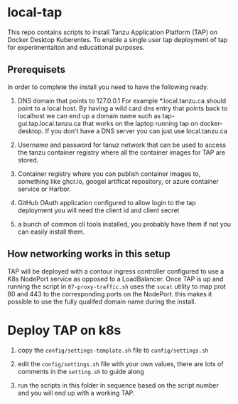 # local-tap
This repo contains scripts to install Tanzu Application Platform (TAP) on 
Docker Desktop Kuberentes. To enable a single user tap deployment of tap 
for experimentaiton and educational purposes. 

## Prerequisets 

In order to complete the install you need to have the following ready.

1. DNS domain that points to 127.0.0.1 For example *.local.tanzu.ca should
   point to a local host. By having a wild card dns entry that points back 
   to localhost we can end up a domain name such as tap-gui.tap.local.tanzu.ca
   that works on the laptop running tap on docker-desktop. If you don't have 
   a DNS server you can just use local.tanzu.ca

2. Username and password for tanuz network that can be used to access the tanzu
   container registry where all the container images for TAP are stored.

3. Container registry where you can publish container images to, something like
   ghcr.io, googel artificat repository, or azure container service or Harbor.

4. GitHub OAuth application configured to allow login to the tap deployment you
   will need the client id and client secret 

5. a bunch of common cli tools installed, you probably have them if not you can 
  easily install them. 

## How networking works in this setup

TAP will be deployed with a contour ingress controller configured to use a 
K8s NodePort service as opposed to a LoadBalancer. Once TAP is up and running
the script in `07-proxy-traffic.sh` uses the `socat` utility to map prot 80
and 443 to the corresponding ports on the NodePort. this makes it possible to 
use the fully qualifed domain name during the install. 

# Deploy TAP on k8s

1. copy the `config/settings-template.sh` file to `config/settings.sh` 

2. edit the `config/settings.sh` file with your own values, there are lots of 
   comments in the `setting.sh` to guide along

3. run the scripts in this folder in sequence based on the script number and 
 you will end up with a working TAP. 
